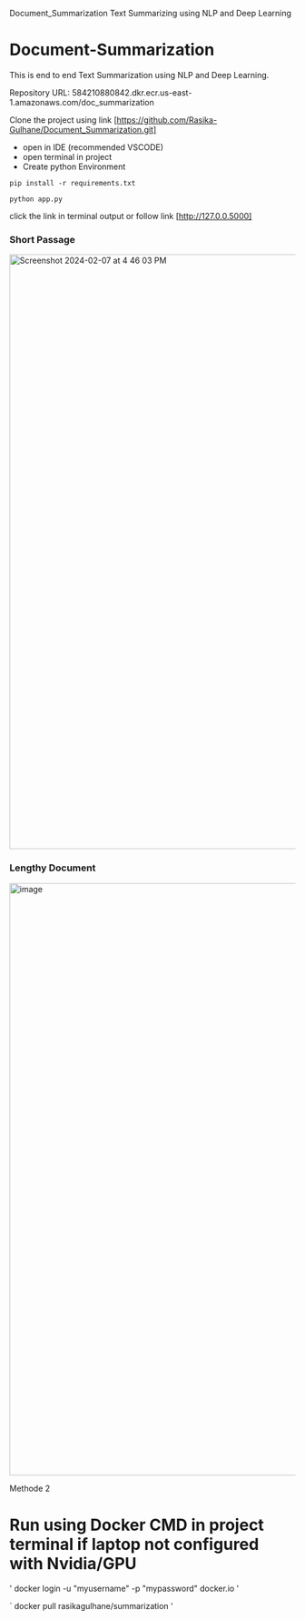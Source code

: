 Document_Summarization 
Text Summarizing using NLP and Deep Learning

# Document-Summarization
This is end to end Text Summarization using NLP and Deep Learning.

Repository URL: 584210880842.dkr.ecr.us-east-1.amazonaws.com/doc_summarization


Clone the project using link [https://github.com/Rasika-Gulhane/Document_Summarization.git]
* open in IDE (recommended VSCODE)
* open terminal in project
* Create python Environment

`
pip install -r requirements.txt
`

`
python app.py
`
 
click the link in terminal output
or
follow link [http://127.0.0.5000]

### Short Passage
<img width="1046" alt="Screenshot 2024-02-07 at 4 46 03 PM" src="https://github.com/Rasika-Gulhane/Document_Summarization/assets/67581952/98d53173-cb1e-40c9-a711-5183581911a6">

### Lengthy Document
<img width="1042" alt="image" src="https://github.com/Rasika-Gulhane/Document_Summarization/assets/67581952/38ffd881-d9e2-4277-a57c-119e81962d4b">

Methode 2


# Run using Docker CMD in project terminal if laptop not configured with Nvidia/GPU 

'
docker login -u "myusername" -p "mypassword" docker.io
'

`
docker pull rasikagulhane/summarization
'
